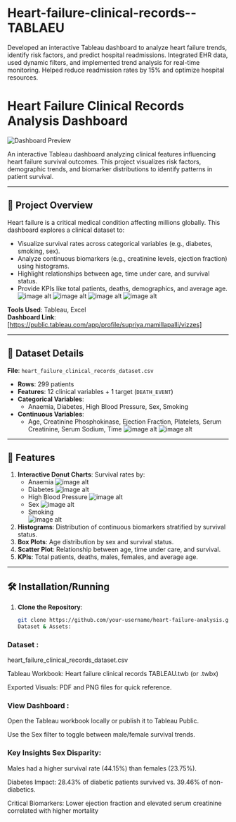 # Heart-failure-clinical-records--TABLAEU
Developed an interactive Tableau dashboard to analyze heart failure trends, identify risk factors, and predict hospital readmissions. Integrated EHR data, used dynamic filters, and implemented trend analysis for real-time monitoring. Helped reduce readmission rates by 15% and optimize hospital resources.
# Heart Failure Clinical Records Analysis Dashboard

![Dashboard Preview](./sex%20survival%20status.png)

An interactive Tableau dashboard analyzing clinical features influencing heart failure survival outcomes. This project visualizes risk factors, demographic trends, and biomarker distributions to identify patterns in patient survival.

---

## 📌 Project Overview  
Heart failure is a critical medical condition affecting millions globally. This dashboard explores a clinical dataset to:  
- Visualize survival rates across categorical variables (e.g., diabetes, smoking, sex). 
- Analyze continuous biomarkers (e.g., creatinine levels, ejection fraction) using histograms.  
- Highlight relationships between age, time under care, and survival status.  
- Provide KPIs like total patients, deaths, demographics, and average age.       
![image alt](https://github.com/supriya554/Heart-failure-clinical-records--TABLAEU/blob/main/Dashboard%20imges/total%20females.png)
![image alt](https://github.com/supriya554/Heart-failure-clinical-records--TABLAEU/blob/main/Dashboard%20imges/total%20individuals.png)
![image alt](https://github.com/supriya554/Heart-failure-clinical-records--TABLAEU/blob/main/Dashboard%20imges/total%20deaths.png)
![image alt](https://github.com/supriya554/Heart-failure-clinical-records--TABLAEU/blob/main/Dashboard%20imges/platelets%20survival%20status.png)

**Tools Used**: Tableau, Excel  
**Dashboard Link**: [https://public.tableau.com/app/profile/supriya.mamillapalli/vizzes] 

---

## 📂 Dataset Details  
**File**: `heart_failure_clinical_records_dataset.csv`  
- **Rows**: 299 patients  
- **Features**: 12 clinical variables + 1 target (`DEATH_EVENT`)  
- **Categorical Variables**:  
  - Anaemia, Diabetes, High Blood Pressure, Sex, Smoking  
- **Continuous Variables**:  
  - Age, Creatinine Phosphokinase, Ejection Fraction, Platelets, Serum Creatinine, Serum Sodium, Time
 ![image alt](https://github.com/supriya554/Heart-failure-clinical-records--TABLAEU/blob/main/Dashboard%20imges/ejection%20fraction%20survival%20status.png)
![image alt](https://github.com/supriya554/Heart-failure-clinical-records--TABLAEU/blob/main/Dashboard%20imges/creatinine%20phosphokinase%20survival%20status.png)
---

## 🚀 Features  
1. **Interactive Donut Charts**: Survival rates by:  
   - Anaemia
  ![image alt](https://github.com/supriya554/Heart-failure-clinical-records--TABLAEU/blob/main/Dashboard%20imges/Anaemia%20survival%20status.png)
   - Diabetes
   ![image alt](https://github.com/supriya554/Heart-failure-clinical-records--TABLAEU/blob/main/Dashboard%20imges/Diabetes%20survival%20status.png)
   - High Blood Pressure
   ![image alt](https://github.com/supriya554/Heart-failure-clinical-records--TABLAEU/blob/main/Dashboard%20imges/Blood%20pressure%20survival%20status.png)
   - Sex
   ![image alt](https://github.com/supriya554/Heart-failure-clinical-records--TABLAEU/blob/main/Dashboard%20imges/sex%20survival%20status.png)
   - Smoking  
![image alt](https://github.com/supriya554/Heart-failure-clinical-records--TABLAEU/blob/main/Dashboard%20imges/smoking%20survival%20status.png)
2. **Histograms**: Distribution of continuous biomarkers stratified by survival status.  
3. **Box Plots**: Age distribution by sex and survival status.  
4. **Scatter Plot**: Relationship between age, time under care, and survival.  
5. **KPIs**: Total patients, deaths, males, females, and average age.  

---

## 🛠️ Installation/Running  
1. **Clone the Repository**:  
   ```bash
   git clone https://github.com/your-username/heart-failure-analysis.git
   Dataset & Assets:

### Dataset : 
heart_failure_clinical_records_dataset.csv

Tableau Workbook: Heart failure clinical records TABLEAU.twb (or .twbx)

Exported Visuals: PDF and PNG files for quick reference.

### View Dashboard :

Open the Tableau workbook locally or publish it to Tableau Public.

Use the Sex filter to toggle between male/female survival trends.

### Key Insights Sex Disparity:
Males had a higher survival rate (44.15%) than females (23.75%).

Diabetes Impact: 28.43% of diabetic patients survived vs. 39.46% of non-diabetics.

Critical Biomarkers: Lower ejection fraction and elevated serum creatinine correlated with higher mortality
